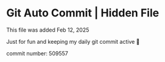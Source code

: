 # Git Auto Commit | Hidden File

This file was added Feb 12, 2025

Just for fun and keeping my daily git commit active 🤪

commit number: 509557
